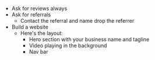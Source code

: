 - Ask for reviews always
- Ask for referrals
	- Contact the referral and name drop the referrer
- Build a website
	- Here's the layout:
		- Hero section with your business name and tagline
		- Video playing in the background
		- Nav bar